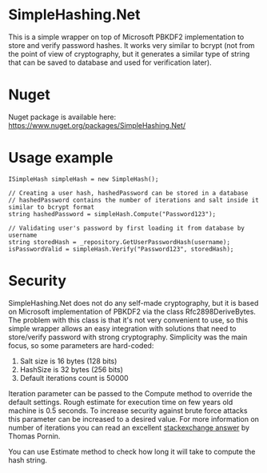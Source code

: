 # SimpleHashing.Net
This is a simple wrapper on top of Microsoft PBKDF2 implementation to store and verify password hashes.
It works very similar to bcrypt (not from the point of view of cryptography, but it generates a similar type of string that can be saved to database and used for verification later).

# Nuget

Nuget package is available here: https://www.nuget.org/packages/SimpleHashing.Net/

# Usage example

    ISimpleHash simpleHash = new SimpleHash();

    // Creating a user hash, hashedPassword can be stored in a database
    // hashedPassword contains the number of iterations and salt inside it similar to bcrypt format
    string hashedPassword = simpleHash.Compute("Password123");
	            
    // Validating user's password by first loading it from database by username
    string storedHash = _repository.GetUserPasswordHash(username);
    isPasswordValid = simpleHash.Verify("Password123", storedHash);

# Security

SimpleHashing.Net does not do any self-made cryptography, but it is based on Microsoft implementation of PBKDF2 via the class Rfc2898DeriveBytes. The problem with this class is that it's not very convenient to use, so this simple wrapper allows an easy integration with solutions that need to store/verify password with strong cryptography. Simplicity was the main focus, so some parameters are hard-coded:

   1. Salt size is 16 bytes (128 bits)
   2. HashSize is 32 bytes (256 bits)
   3. Default iterations count is 50000
    
Iteration parameter can be passed to the Compute method to override the default settings. Rough estimate for execution time on few years old machine is 0.5 seconds. To increase security against brute force attacks this parameter can be increased to a desired value. For more information on number of iterations you can read an excellent [stackexchange answer](http://security.stackexchange.com/questions/3959/recommended-of-iterations-when-using-pkbdf2-sha256/3993#3993) by Thomas Pornin. 

You can use Estimate method to check how long it will take to compute the hash string.
